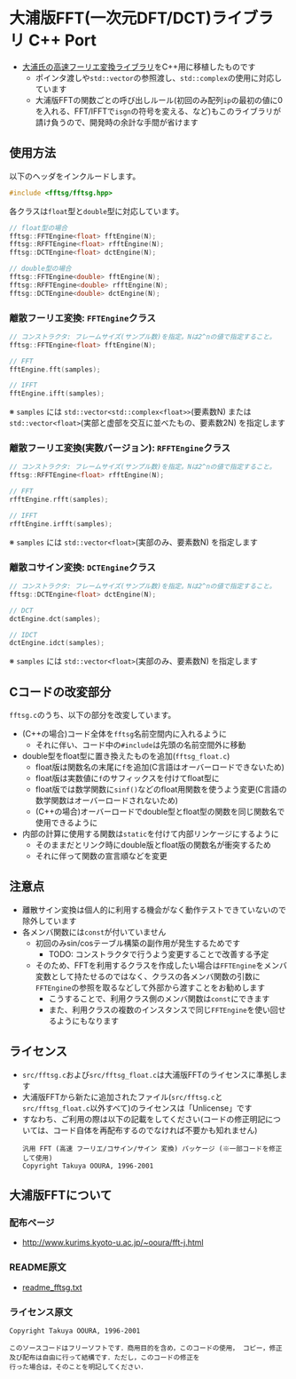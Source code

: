 # 大浦版FFT(一次元DFT/DCT)ライブラリ C++ Port
- [大浦氏の高速フーリエ変換ライブラリ](http://www.kurims.kyoto-u.ac.jp/~ooura/fft-j.html)をC++用に移植したものです
    - ポインタ渡しや`std::vector`の参照渡し、`std::complex`の使用に対応しています
    - 大浦版FFTの関数ごとの呼び出しルール(初回のみ配列`ip`の最初の値に0を入れる、FFT/IFFTで`isgn`の符号を変える、など)もこのライブラリが請け負うので、開発時の余計な手間が省けます

## 使用方法
以下のヘッダをインクルードします。
```cpp
#include <fftsg/fftsg.hpp>
```

各クラスは`float`型と`double`型に対応しています。
```cpp
// float型の場合
fftsg::FFTEngine<float> fftEngine(N);
fftsg::RFFTEngine<float> rfftEngine(N);
fftsg::DCTEngine<float> dctEngine(N);

// double型の場合
fftsg::FFTEngine<double> fftEngine(N);
fftsg::RFFTEngine<double> rfftEngine(N);
fftsg::DCTEngine<double> dctEngine(N);
```

### 離散フーリエ変換: `FFTEngine`クラス
```cpp
// コンストラクタ: フレームサイズ(サンプル数)を指定。Nは2^nの値で指定すること。
fftsg::FFTEngine<float> fftEngine(N);

// FFT
fftEngine.fft(samples);

// IFFT
fftEngine.ifft(samples);
```
※ `samples` には `std::vector<std::complex<float>>`(要素数N) または `std::vector<float>`(実部と虚部を交互に並べたもの、要素数2N) を指定します

### 離散フーリエ変換(実数バージョン): `RFFTEngine`クラス
```cpp
// コンストラクタ: フレームサイズ(サンプル数)を指定。Nは2^nの値で指定すること。
fftsg::RFFTEngine<float> rfftEngine(N);

// FFT
rfftEngine.rfft(samples);

// IFFT
rfftEngine.irfft(samples);
```
※ `samples` には `std::vector<float>`(実部のみ、要素数N) を指定します

### 離散コサイン変換: `DCTEngine`クラス
```cpp
// コンストラクタ: フレームサイズ(サンプル数)を指定。Nは2^nの値で指定すること。
fftsg::DCTEngine<float> dctEngine(N);

// DCT
dctEngine.dct(samples);

// IDCT
dctEngine.idct(samples);
```
※ `samples` には `std::vector<float>`(実部のみ、要素数N) を指定します

## Cコードの改変部分
`fftsg.c`のうち、以下の部分を改変しています。

- (C++の場合)コード全体を`fftsg`名前空間内に入れるように
    - それに伴い、コード中の`#include`は先頭の名前空間外に移動
- double型をfloat型に置き換えたものを追加(`fftsg_float.c`)
    - float版は関数名の末尾に`f`を追加(C言語はオーバーロードできないため)
    - float版は実数値に`f`のサフィックスを付けてfloat型に
    - float版では数学関数に`sinf()`などのfloat用関数を使うよう変更(C言語の数学関数はオーバーロードされないため)
    - (C++の場合)オーバーロードでdouble型とfloat型の関数を同じ関数名で使用できるように
- 内部の計算に使用する関数は`static`を付けて内部リンケージにするように
    - そのままだとリンク時にdouble版とfloat版の関数名が衝突するため
    - それに伴って関数の宣言順などを変更

## 注意点
- 離散サイン変換は個人的に利用する機会がなく動作テストできていないので除外しています
- 各メンバ関数には`const`が付いていません
    - 初回のみsin/cosテーブル構築の副作用が発生するためです
        - TODO: コンストラクタで行うよう変更することで改善する予定
    - そのため、FFTを利用するクラスを作成したい場合は`FFTEngine`をメンバ変数として持たせるのではなく、クラスの各メンバ関数の引数に`FFTEngine`の参照を取るなどして外部から渡すことをお勧めします
        - こうすることで、利用クラス側のメンバ関数は`const`にできます
        - また、利用クラスの複数のインスタンスで同じ`FFTEngine`を使い回せるようにもなります

## ライセンス
- `src/fftsg.c`および`src/fftsg_float.c`は大浦版FFTのライセンスに準拠します
- 大浦版FFTから新たに追加されたファイル(`src/fftsg.c`と`src/fftsg_float.c`以外すべて)のライセンスは「Unlicense」です
- すなわち、ご利用の際は以下の記載をしてください(コードの修正明記については、コード自体を再配布するのでなければ不要かも知れません)
    ```
    汎用 FFT (高速 フーリエ/コサイン/サイン 変換) パッケージ (※一部コードを修正して使用)
    Copyright Takuya OOURA, 1996-2001
    ```

## 大浦版FFTについて
### 配布ページ
- http://www.kurims.kyoto-u.ac.jp/~ooura/fft-j.html

### README原文
- [readme_fftsg.txt](readme_fftsg.txt)

### ライセンス原文
```
Copyright Takuya OOURA, 1996-2001

このソースコードはフリーソフトです．商用目的を含め，このコードの使用， コピー，修正及び配布は自由に行って結構です．ただし，このコードの修正を
行った場合は，そのことを明記してください．
```
